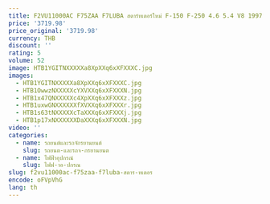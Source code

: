 ```yaml
---
title: F2VU11000AC F75ZAA F7LUBA สตาร์ทเตอร์ใหม่ F-150 F-250 4.6 5.4 V8 1997 1998
price: '3719.98'
price_original: '3719.98'
currency: THB
discount: ''
rating: 5
volume: 52
image: HTB1YGITNXXXXXa8XpXXq6xXFXXXC.jpg
images:
  - HTB1YGITNXXXXXa8XpXXq6xXFXXXC.jpg
  - HTB1OwwzNXXXXXcYXVXXq6xXFXXXN.jpg
  - HTB1x47QNXXXXXc4XpXXq6xXFXXXz.jpg
  - HTB1uxwGNXXXXXXfXVXXq6xXFXXXr.jpg
  - HTB1s63tNXXXXXcTaXXXq6xXFXXXj.jpg
  - HTB1p17xNXXXXXXDaXXXq6xXFXXXN.jpg
video: ''
categories:
  - name: รถยนต์และรถจักรยานยนต์
    slug: รถยนต-และรถจ-กรยานยนต
  - name: ไฟฟ้าอุปกรณ์
    slug: ไฟฟ-าอ-ปกรณ
slug: f2vu11000ac-f75zaa-f7luba-สตาร-ทเตอร
encode: oFVpVhG
lang: th
---
```

  